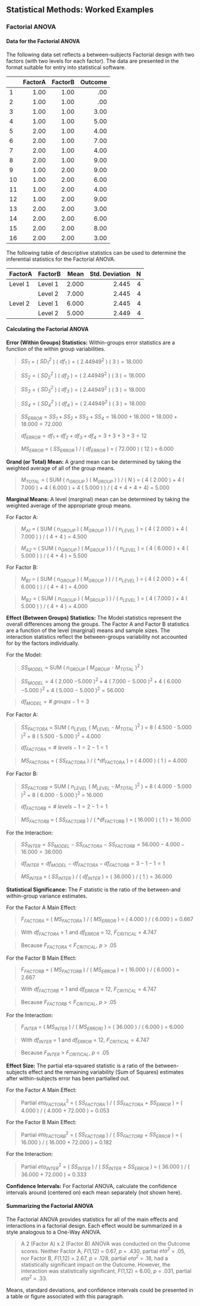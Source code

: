 ## Statistical Methods: Worked Examples

### Factorial ANOVA

#### Data for the Factorial ANOVA

The following data set reflects a between-subjects Factorial design with two factors (with two levels for each factor). The data are presented in the format suitable for entry into statistical software.

|     | FactorA | FactorB | Outcome |
|-----|--------:|--------:|--------:|
| 1   | 1.00    | 1.00    | .00     |
| 2   | 1.00    | 1.00    | .00     |
| 3   | 1.00    | 1.00    | 3.00    |
| 4   | 1.00    | 1.00    | 5.00    |
| 5   | 2.00    | 1.00    | 4.00    |
| 6   | 2.00    | 1.00    | 7.00    |
| 7   | 2.00    | 1.00    | 4.00    |
| 8   | 2.00    | 1.00    | 9.00    |
| 9   | 1.00    | 2.00    | 9.00    |
| 10  | 1.00    | 2.00    | 6.00    |
| 11  | 1.00    | 2.00    | 4.00    |
| 12  | 1.00    | 2.00    | 9.00    |
| 13  | 2.00    | 2.00    | 3.00    |
| 14  | 2.00    | 2.00    | 6.00    |
| 15  | 2.00    | 2.00    | 8.00    |
| 16  | 2.00    | 2.00    | 3.00    |

The following table of descriptive statistics can be used to determine the inferential statistics for the Factorial ANOVA.

| FactorA | FactorB | Mean  | Std. Deviation | N   |
|---------|---------|------:|---------------:|----:|
| Level 1 | Level 1 | 2.000 | 2.445          | 4   |
|         | Level 2 | 7.000 | 2.445          | 4   |
| Level 2 | Level 1 | 6.000 | 2.445          | 4   |
|         | Level 2 | 5.000 | 2.449          | 4   |

#### Calculating the Factorial ANOVA

**Error (Within Groups) Statistics:** Within-groups error statistics are a function of the within group variabilities.

> *SS<sub>1</sub>* = ( *SD<sub>1</sub><sup>2</sup>* ) ( *df<sub>1</sub>* ) = ( 2.44949<sup>2</sup> ) ( 3 ) = 18.000

> *SS<sub>2</sub>* = ( *SD<sub>2</sub><sup>2</sup>* ) ( *df<sub>2</sub>* ) = ( 2.44949<sup>2</sup> ) ( 3 ) = 18.000

> *SS<sub>3</sub>* = ( *SD<sub>3</sub><sup>2</sup>* ) ( *df<sub>3</sub>* ) = ( 2.44949<sup>2</sup> ) ( 3 ) = 18.000

> *SS<sub>4</sub>* = ( *SD<sub>4</sub><sup>2</sup>* ) ( *df<sub>4</sub>* ) = ( 2.44949<sup>2</sup> ) ( 3 ) = 18.000

> *SS<sub>ERROR</sub>* = *SS<sub>1</sub>* + *SS<sub>2</sub>* + *SS<sub>3</sub>* + *SS<sub>4</sub>* = 18.000 + 18.000 + 18.000 + 18.000 = 72.000

> *df<sub>ERROR</sub>* = *df<sub>1</sub>* + *df<sub>2</sub>* + *df<sub>3</sub>* + *df<sub>4</sub>* = 3 + 3 + 3 + 3 = 12

> *MS<sub>ERROR</sub>* = ( *SS<sub>ERROR</sub>* ) / ( *df<sub>ERROR</sub>* ) = ( 72.000 ) ( 12 ) = 6.000

**Grand (or Total) Mean:** A grand mean can be determined by taking the weighted average of all of the group means.

> *M<sub>TOTAL</sub>* = ( SUM ( *n<sub>GROUP</sub>* ) ( *M<sub>GROUP</sub>* ) ) / ( *N* ) = ( 4 ( 2.000 ) + 4 ( 7.000 ) + 4 ( 6.000 ) + 4 ( 5.000 ) ) / ( 4 + 4 + 4 + 4) = 5.000

**Marginal Means:** A level (marginal) mean can be determined by taking the weighted average of the appropriate group means.

For Factor A:

> *M<sub>A1</sub>* = ( SUM ( *n<sub>GROUP</sub>* ) ( *M<sub>GROUP</sub>* ) ) / ( *n<sub>LEVEL</sub>* ) = ( 4 ( 2.000 ) + 4 ( 7.000 ) ) / ( 4 + 4 ) = 4.500

> *M<sub>A2</sub>* = ( SUM ( *n<sub>GROUP</sub>* ) ( *M<sub>GROUP</sub>* ) ) / ( *n<sub>LEVEL</sub>* ) = ( 4 ( 6.000 ) + 4 ( 5.000 ) ) / ( 4 + 4 ) = 5.500

For Factor B:

> *M<sub>B1</sub>* = ( SUM ( *n<sub>GROUP</sub>* ) ( *M<sub>GROUP</sub>* ) ) / ( *n<sub>LEVEL</sub>* ) = ( 4 ( 2.000 ) + 4 ( 6.000 ) ) / ( 4 + 4 ) = 4.000

> *M<sub>B2</sub>* = ( SUM ( *n<sub>GROUP</sub>* ) ( *M<sub>GROUP</sub>* ) ) / ( *n<sub>LEVEL</sub>* ) = ( 4 ( 7.000 ) + 4 ( 5.000 ) ) / ( 4 + 4 ) = 4.000

**Effect (Between Groups) Statistics:** The Model statistics represent the overall differences among the groups. The Factor A and Factor B statistics are a function of the level (marginal) means and sample sizes. The interaction statistics reflect the between-groups variability not accounted for by the factors individually.

For the Model:

> *SS<sub>MODEL</sub>* = SUM ( *n<sub>GROUP</sub>* ( *M<sub>GROUP</sub>* - *M<sub>TOTAL</sub>* )<sup>2</sup> )

> *SS<sub>MODEL</sub>* = 4 ( 2.000 −5.000 )<sup>2</sup> + 4 ( 7.000 − 5.000 )<sup>2</sup> + 4 ( 6.000 −5.000 )<sup>2</sup> + 4 ( 5.000 − 5.000 )<sup>2</sup> = 56.000

> *df<sub>MODEL</sub>* = *\# groups* − 1 = 3

For Factor A:

> *SS<sub>FACTORA</sub>* = SUM ( *n<sub>LEVEL</sub>* ( *M<sub>LEVEL</sub>* - *M<sub>TOTAL</sub>* )<sup>2</sup> ) = 8 ( 4.500 - 5.000 )<sup>2</sup> + 8 ( 5.500 - 5.000 )<sup>2</sup> = 4.000

> *df<sub>FACTORA</sub>* = *\# levels* − 1 = 2 − 1 = 1

> *MS<sub>FACTORA</sub>* = ( *SS<sub>FACTORA</sub>* ) / ( *df<sub>FACTORA</sub> ) = ( 4.000 ) ( 1 ) = 4.000

For Factor B:

> *SS<sub>FACTORB</sub>* = SUM ( *n<sub>LEVEL</sub>* ( *M<sub>LEVEL</sub>* - *M<sub>TOTAL</sub>* )<sup>2</sup> ) = 8 ( 4.000 - 5.000 )<sup>2</sup> + 8 ( 6.000 - 5.000 )<sup>2</sup> = 16.000

> *df<sub>FACTORB</sub>* = *\# levels* − 1 = 2 − 1 = 1

> *MS<sub>FACTORB</sub>* = ( *SS<sub>FACTORB</sub>* ) / ( *df<sub>FACTORB</sub> ) = ( 16.000 ) ( 1 ) = 16.000

For the Interaction:

> *SS<sub>INTER</sub>* = *SS<sub>MODEL</sub>* − *SS<sub>FACTORA</sub>* − *SS<sub>FACTORB</sub>* = 56.000 − 4.000 − 16.000 = 36.000

> *df<sub>INTER</sub>* = *df<sub>MODEL</sub>* − *df<sub>FACTORA</sub>* − *df<sub>FACTORB</sub>* = 3 − 1 − 1 = 1

> *MS<sub>INTER</sub>* = ( *SS<sub>INTER</sub>* ) / ( *df<sub>INTER</sub>* ) = ( 36.000 ) / ( 1 ) = 36.000

**Statistical Significance:** The *F* statistic is the ratio of the between-and within-group variance estimates. 

For the Factor A Main Effect:

> *F<sub>FACTORA</sub>* = ( *MS<sub>FACTORA</sub>* ) / ( *MS<sub>ERROR</sub>* ) = ( 4.000 ) / ( 6.000 ) = 0.667

> With *df<sub>FACTORA</sub>* = 1 and *df<sub>ERROR</sub>* = 12, *F<sub>CRITICAL</sub>* = 4.747

> Because *F<sub>FACTORA</sub>* < *F<sub>CRITICAL</sub>*, *p* > .05

For the Factor B Main Effect:

> *F<sub>FACTORB</sub>* = ( *MS<sub>FACTORB</sub>* ) / ( *MS<sub>ERROR</sub>* ) = ( 16.000 ) / ( 6.000 ) = 2.667

> With *df<sub>FACTORB</sub>* = 1 and *df<sub>ERROR</sub>* = 12, *F<sub>CRITICAL</sub>* = 4.747

> Because *F<sub>FACTORB</sub>* < *F<sub>CRITICAL</sub>*, *p* > .05

For the Interaction:

> *F<sub>INTER</sub>* = ( *MS<sub>INTER</sub>* ) / ( *MS<sub>ERROR)</sub>* ) = ( 36.000 ) / ( 6.000 ) = 6.000

> With *df<sub>INTER</sub>* = 1 and *df<sub>ERROR</sub>* = 12, *F<sub>CRITICAL</sub>* = 4.747

> Because *F<sub>INTER</sub>* > *F<sub>CRITICAL</sub>*, *p* < .05

**Effect Size:** The partial eta-squared statistic is a ratio of the between-subjects effect and the remaining variability (Sum of Squares) estimates after within-subjects error has been partialled out.

For the Factor A Main Effect:

> Partial *eta<sub>FACTORA</sub>*<sup>2</sup> = ( *SS<sub>FACTORA</sub>* ) / ( *SS<sub>FACTORA</sub>* + *SS<sub>ERROR</sub>* ) = ( 4.000 ) / ( 4.000 + 72.000 ) = 0.053

For the Factor B Main Effect:

> Partial *eta<sub>FACTORB</sub>*<sup>2</sup> = ( *SS<sub>FACTORB</sub>* ) / ( *SS<sub>FACTORB</sub>* + *SS<sub>ERROR</sub>* ) = ( 16.000 ) / ( 16.000 + 72.000 ) = 0.182

For the Interaction:

> Partial *eta<sub>INTER</sub>*<sup>2</sup> = ( *SS<sub>INTER</sub>* ) / ( *SS<sub>INTER</sub>* + *SS<sub>ERROR</sub>* ) = ( 36.000 ) / ( 36.000 + 72.000 ) = 0.333

**Confidence Intervals:** For Factorial ANOVA, calculate the confidence intervals around (centered on) each mean separately (not shown here).

#### Summarizing the Factorial ANOVA

The Factorial ANOVA provides statistics for all of the main effects and interactions in a factorial design. Each effect would be summarized in a style analogous to a One-Way ANOVA.

> A 2 (Factor A) x 2 (Factor B) ANOVA was conducted on the Outcome scores. Neither Factor A, *F*(1,12) = 0.67, *p* = .430, partial *eta<sup>2</sup>* = .05, nor Factor B, *F*(1,12) = 2.67, *p* = .128, partial *eta<sup>2</sup>* = .18, had a statistically significant impact on the Outcome. However, the interaction was statistically significant, *F*(1,12) = 6.00, *p* = .031, partial *eta<sup>2</sup>* = .33.

Means, standard deviations, and confidence intervals could be presented in a table or figure associated with this paragraph.
